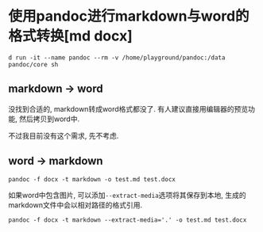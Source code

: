 # 使用pandoc进行markdown与word的格式转换[md docx]

```
d run -it --name pandoc --rm -v /home/playground/pandoc:/data pandoc/core sh
```

## markdown -> word

没找到合适的, markdown转成word格式都没了. 有人建议直接用编辑器的预览功能, 然后拷贝到word中.

不过我目前没有这个需求, 先不考虑.

## word -> markdown

```
pandoc -f docx -t markdown -o test.md test.docx
```

如果word中包含图片, 可以添加`--extract-media`选项将其保存到本地, 生成的markdown文件中会以相对路径的格式引用.

```
pandoc -f docx -t markdown --extract-media='.' -o test.md test.docx
```

